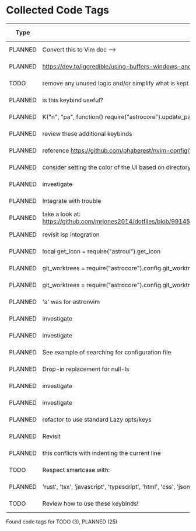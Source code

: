 # Collected Code Tags

| Type    | Comment                                                                                                                                   | Last Edit   | Source File                                                                                                                                                                                           |
|---------|-------------------------------------------------------------------------------------------------------------------------------------------|-------------|-------------------------------------------------------------------------------------------------------------------------------------------------------------------------------------------------------|
| PLANNED | Convert this to Vim doc -->                                                                                                               | 2024-01-27  | [doc/notes.md:3](https://github.com/KyleKing/nvim/blame/f37f69e1594420b3ffe3ff4f1e738032a5df9df2/doc/notes.md#L3)                                                                                     |
| PLANNED | <https://dev.to/iggredible/using-buffers-windows-and-tabs-efficiently-in-vim-56jc>                                                        | 2024-01-28  | [doc/notes.md:13](https://github.com/KyleKing/nvim/blame/1b7ddd52a930cbe10e2e9a398817046b3ad05a09/doc/notes.md#L13)                                                                                   |
| TODO    | remove any unused logic and/or simplify what is kept                                                                                      | 2024-01-28  | [lua/astro/utils.lua:11](https://github.com/KyleKing/nvim/blame/1b7ddd52a930cbe10e2e9a398817046b3ad05a09/lua/astro/utils.lua#L11)                                                                     |
| PLANNED | is this keybind useful?                                                                                                                   | 2024-02-01  | [lua/kyleking/keybinds.lua:11](https://github.com/KyleKing/nvim/blame/e25faf56d74fed989793595dded50559262bfbd6/lua/kyleking/keybinds.lua#L11)                                                         |
| PLANNED | K("n", "<Leader>pa", function() require("astrocore").update_packages() end, { desc = "Update Lazy and Mason" })                           | 2024-02-01  | [lua/kyleking/keybinds.lua:39](https://github.com/KyleKing/nvim/blame/e25faf56d74fed989793595dded50559262bfbd6/lua/kyleking/keybinds.lua#L39)                                                         |
| PLANNED | review these additional keybinds                                                                                                          | 2024-02-01  | [lua/kyleking/keybinds.lua:57](https://github.com/KyleKing/nvim/blame/e25faf56d74fed989793595dded50559262bfbd6/lua/kyleking/keybinds.lua#L57)                                                         |
| PLANNED | reference https://github.com/phaberest/nvim-config/blob/main/lua/plugins/cmp.lua                                                          | 2024-01-31  | [lua/kyleking/plugins/_configs/nvim-cmp.lua:1](https://github.com/KyleKing/nvim/blame/53e837365afdf884ca0dcd26301ddeca26fbc7a1/lua/kyleking/plugins/_configs/nvim-cmp.lua#L1)                         |
| PLANNED | consider setting the color of the UI based on directory                                                                                   | 2024-01-31  | [lua/kyleking/plugins/bars-and-lines/README.md:4](https://github.com/KyleKing/nvim/blame/c93fa3d2011be251c6dcba0ab2fd324ffb6d5b17/lua/kyleking/plugins/bars-and-lines/README.md#L4)                   |
| PLANNED | investigate                                                                                                                               | 2024-01-28  | [lua/kyleking/plugins/completion/nvim-cmp.lua:4](https://github.com/KyleKing/nvim/blame/20c3ebb213c5775663cf9e9e9039dc0c3ab24f0b/lua/kyleking/plugins/_nvim-cmp.lua#L5)                               |
| PLANNED | Integrate with trouble                                                                                                                    | 2024-01-30  | [lua/kyleking/plugins/editing-support/todo-comments.lua:8](https://github.com/KyleKing/nvim/blame/ca15a8fc65347ceb32d247f8c74f9590fde465d9/lua/kyleking/plugins/editing-support/todo-comments.lua#L8) |
| PLANNED | take a look at: https://github.com/mrjones2014/dotfiles/blob/9914556e4cb346de44d486df90a0410b463998e4/nvim/lua/my/configure/telescope.lua | 2024-02-01  | [lua/kyleking/plugins/fuzzy-finder/telescope.lua:1](https://github.com/KyleKing/nvim/blame/096f7b3fca67f9cbab91a9861c2af392340257d2/lua/kyleking/plugins/fuzzy-finder/telescope.lua#L1)               |
| PLANNED | revisit lsp integration                                                                                                                   | 2024-01-28  | [lua/kyleking/plugins/fuzzy-finder/telescope.lua:59](https://github.com/KyleKing/nvim/blame/1b7ddd52a930cbe10e2e9a398817046b3ad05a09/lua/kyleking/plugins/telescope.lua#L6)                           |
| PLANNED | local get_icon = require("astroui").get_icon                                                                                              | 2024-02-01  | [lua/kyleking/plugins/fuzzy-finder/telescope.lua:93](https://github.com/KyleKing/nvim/blame/779ccdc2d0e40c80bf3f0d1b0b175a47b623fb15/lua/kyleking/plugins/fuzzy-finder/telescope.lua#L95)             |
| PLANNED | git_worktrees = require("astrocore").config.git_worktrees,                                                                                | 2024-02-01  | [lua/kyleking/plugins/fuzzy-finder/telescope.lua:96](https://github.com/KyleKing/nvim/blame/779ccdc2d0e40c80bf3f0d1b0b175a47b623fb15/lua/kyleking/plugins/fuzzy-finder/telescope.lua#L98)             |
| PLANNED | git_worktrees = require("astrocore").config.git_worktrees,                                                                                | 2024-02-01  | [lua/kyleking/plugins/fuzzy-finder/telescope.lua:97](https://github.com/KyleKing/nvim/blame/779ccdc2d0e40c80bf3f0d1b0b175a47b623fb15/lua/kyleking/plugins/fuzzy-finder/telescope.lua#L99)             |
| PLANNED | 'a' was for astronvim                                                                                                                     | 2024-01-31  | [lua/kyleking/plugins/fuzzy-finder/telescope.lua:189](https://github.com/KyleKing/nvim/blame/53e837365afdf884ca0dcd26301ddeca26fbc7a1/lua/kyleking/plugins/fuzzy-finder/telescope.lua#L79)            |
| PLANNED | investigate                                                                                                                               | 2024-01-29  | [lua/kyleking/plugins/git/gitsigns.lua:4](https://github.com/KyleKing/nvim/blame/7d801485df017d9e1326be8ea861ec4535d2c713/lua/kyleking/plugins/git/gitsigns.lua#L4)                                   |
| PLANNED | investigate                                                                                                                               | 2024-01-29  | [lua/kyleking/plugins/git/vim-fugitive.lua:3](https://github.com/KyleKing/nvim/blame/7d801485df017d9e1326be8ea861ec4535d2c713/lua/kyleking/plugins/git/vim-fugitive.lua#L3)                           |
| PLANNED | See example of searching for configuration file                                                                                           | 2024-01-31  | [lua/kyleking/plugins/lsp/none-ls.lua:1](https://github.com/KyleKing/nvim/blame/6d9bb7119f3382e02db824b3d3cd566682329dea/lua/kyleking/plugins/lsp/none-ls.lua#L1)                                     |
| PLANNED | Drop-in replacement for null-ls                                                                                                           | 2024-01-29  | [lua/kyleking/plugins/lsp/none-ls.lua:5](https://github.com/KyleKing/nvim/blame/d049996be4a7b8055dc421cef5559a85057c1f3d/lua/kyleking/plugins/lsp/none-ls.lua#L3)                                     |
| PLANNED | investigate                                                                                                                               | 2024-01-28  | [lua/kyleking/plugins/lsp/nvim-lspconfig.lua:4](https://github.com/KyleKing/nvim/blame/20c3ebb213c5775663cf9e9e9039dc0c3ab24f0b/lua/kyleking/plugins/_lsp.lua#L5)                                     |
| PLANNED | investigate                                                                                                                               | 2024-01-28  | [lua/kyleking/plugins/marks/harpoon.lua:4](https://github.com/KyleKing/nvim/blame/20c3ebb213c5775663cf9e9e9039dc0c3ab24f0b/lua/kyleking/plugins/_harpoon.lua#L4)                                      |
| PLANNED | refactor to use standard Lazy opts/keys                                                                                                   | 2024-01-31  | [lua/kyleking/plugins/marks/harpoon.lua:9](https://github.com/KyleKing/nvim/blame/2a73d46db37f7e2d965f41e1f67ee90cd8f98549/lua/kyleking/plugins/marks/harpoon.lua#L9)                                 |
| PLANNED | Revisit                                                                                                                                   | 2024-01-29  | [lua/kyleking/plugins/motion/leap.lua:4](https://github.com/KyleKing/nvim/blame/d024912df9b858b991bdb4c8ddc2bf197551d986/lua/kyleking/plugins/motion/leap.lua#L4)                                     |
| PLANNED | this conflicts with indenting the current line                                                                                            | 2024-02-01  | [lua/kyleking/plugins/motion/tabout.lua:4](https://github.com/KyleKing/nvim/blame/5f35908bd3ccadcabd32b886e99c4e37b9d0083e/lua/kyleking/plugins/motion/tabout.lua#L4)                                 |
| TODO    | Respect smartcase with:                                                                                                                   | 2024-01-30  | [lua/kyleking/plugins/search/hlslens.lua:18](https://github.com/KyleKing/nvim/blame/59733dd2fbf5a2643e56976f53fc04920538f5bb/lua/kyleking/plugins/search/hlslens.lua#L18)                             |
| PLANNED | 'rust', 'tsx', 'javascript', 'typescript', 'html', 'css', 'json', 'toml'                                                                  | 2024-01-31  | [lua/kyleking/plugins/syntax/treesitter.lua:78](https://github.com/KyleKing/nvim/blame/28015fbd83728e302707d707f7c327f6a62bd879/lua/kyleking/plugins/syntax/treesitter.lua#L54)                       |
| TODO    | Review how to use these keybinds!                                                                                                         | 2024-01-31  | [lua/kyleking/plugins/syntax/treesitter.lua:94](https://github.com/KyleKing/nvim/blame/28015fbd83728e302707d707f7c327f6a62bd879/lua/kyleking/plugins/syntax/treesitter.lua#L70)                       |

Found code tags for TODO (3), PLANNED (25)

<!-- calcipy_skip_tags -->
